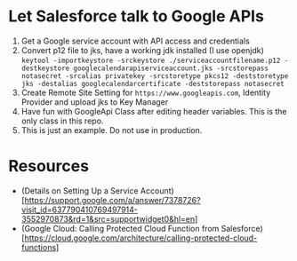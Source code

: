 # Let Salesforce talk to Google APIs

1. Get a Google service account with API access and credentials
2. Convert p12 file to jks, have a working jdk installed (I use openjdk)
   `keytool -importkeystore -srckeystore ./serviceaccountfilename.p12 -destkeystore googlecalendarapiserviceaccount.jks -srcstorepass notasecret -srcalias privatekey -srcstoretype pkcs12 -deststoretype jks -destalias googlecalendarcertificate -deststorepass notasecret`
3. Create Remote Site Setting for `https://www.googleapis.com`, Identity Provider and upload jks to Key Manager
4. Have fun with GoogleApi Class after editing header variables. This is the only class in this repo. 
5. This is just an example. Do not use in production.

# Resources

- (Details on Setting Up a Service Account)[https://support.google.com/a/answer/7378726?visit_id=637790410769497914-3552970873&rd=1&src=supportwidget0&hl=en]
- (Google Cloud: Calling Protected Cloud Function from Salesforce)[https://cloud.google.com/architecture/calling-protected-cloud-functions]
